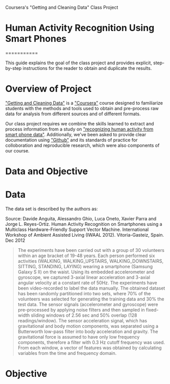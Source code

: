 Coursera's "Getting and Cleaning Data" Class Project
# Human Activity Recognition Using Smart Phones
===========

This guide explains the goal of the class project and provides explicit, step-by-step instructions for the reader to obtain and duplicate the results. 


Overview of Project
===========

["Getting and Cleaning Data"](https://class.coursera.org/getdata-002) is a ["Coursera"](https://www.coursera.org/) course designed to familiarize students with the methods and tools used to obtain and pre-process raw data for analysis from different sources and of different formats. 

Our class project requires we combine the skills learned to extract and process information from a study on ["recognizing human activity from smart phone data"](http://archive.ics.uci.edu/ml/datasets/Human+Activity+Recognition+Using+Smartphones).  Additionally, we've been asked to provide clear documentation using ["Github"](https://github.com/) and its standards of practice for colloboration and reproducible research, which were also components of our course. 


Data and Objective
===========

# Data
The data set is described by the authors as:

Source: Davide Anguita, Alessandro Ghio, Luca Oneto, Xavier Parra and Jorge L. Reyes-Ortiz. Human Activity Recognition on Smartphones using a Multiclass Hardware-Friendly Support Vector Machine. International Workshop of Ambient Assisted Living (IWAAL 2012). Vitoria-Gasteiz, Spain. Dec 2012

> The experiments have been carried out with a group of 30 volunteers within an age bracket of 19-48 years. Each person performed six activities (WALKING, WALKING_UPSTAIRS, WALKING_DOWNSTAIRS, SITTING, STANDING, LAYING) wearing a smartphone (Samsung Galaxy S II) on the waist. Using its embedded accelerometer and gyroscope, we captured 3-axial linear acceleration and 3-axial angular velocity at a constant rate of 50Hz. The experiments have been video-recorded to label the data manually. The obtained dataset has been randomly partitioned into two sets, where 70% of the volunteers was selected for generating the training data and 30% the test data. The sensor signals (accelerometer and gyroscope) were pre-processed by applying noise filters and then sampled in fixed-width sliding windows of 2.56 sec and 50% overlap (128 readings/window). The sensor acceleration signal, which has gravitational and body motion components, was separated using a Butterworth low-pass filter into body acceleration and gravity. The gravitational force is assumed to have only low frequency components, therefore a filter with 0.3 Hz cutoff frequency was used. From each window, a vector of features was obtained by calculating variables from the time and frequency domain. 

# Objective








